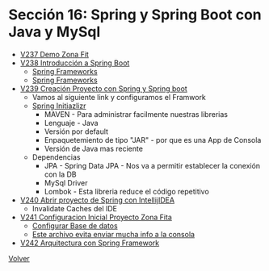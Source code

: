 # Sección 16: Spring y Spring Boot con Java y MySql
* [V237 Demo Zona Fit](V237_Demo_Zona_Fit/Docs/Arquitectura.jpg)
* [V238 Introducción a Spring Boot](V238_Introduccion_a_Spring_y_Spring_Boot/Docs/)
    * [Spring Frameworks](V238_Introduccion_a_Spring_y_Spring_Boot/Docs/introduccion_Spring.jpg)
    * [Spring Frameworks](V238_Introduccion_a_Spring_y_Spring_Boot/Docs/spring-boot.jpg)
* [V239 Creación Proyecto con Spring y Spring boot](239_Creación_Proyecto_con_Spring_y_Spring_Boot)
    - Vamos al siguiente link y configuramos el Framwork
    * [Spring Initiazlizr](https://start.spring.io/)
        - MAVEN - Para administrar facilmente nuestras librerias
        - Lenguaje - Java
        - Versión por default
        - Enpaquetemiento de tipo "JAR" - por que es una App de Consola
        - Versión de Java mas reciente
    * Dependencias
        - JPA - Spring Data JPA - Nos va a permitir establecer la conexión con la DB
        - MySql Driver
        - Lombok - Esta libreria reduce el código repetitivo
* [V240 Abrir proyecto de Spring con IntellijIDEA]()
    * Invalidate Caches del IDE
* [V241 Configuracion Inicial Proyecto Zona Fita](V241_Configuracion_Inicial_Proyecto_Zona_Fita)
    - [Configurar Base de datos](V241_Configuracion_Inicial_Proyecto_Zona_Fita/src/main/resources/application.properties)
    - [Este archivo evita enviar mucha info a la consola](V241_Configuracion_Inicial_Proyecto_Zona_Fita/src/main/resources/logback-spring.xml)
* [V242 Arquitectura con Spring Framework](V242_Arquitectura_con_Spring_Framework)


[Volver](../)